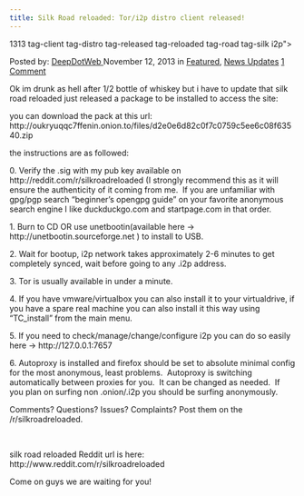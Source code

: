 ```yaml
---
title: Silk Road reloaded: Tor/i2p distro client released!
---
```

1313  tag-client tag-distro tag-released tag-reloaded tag-road tag-silk i2p">

<span>Posted by: <a href="https://www.deepdotweb.com/author/admin/" title="">DeepDotWeb </a></span>
<span>November 12, 2013</span>
<span>in <a href="https://www.deepdotweb.com/category/deepdot-news/" rel="category tag">Featured</a>, <a href="https://www.deepdotweb.com/category/news-updates/" rel="category tag">News Updates</a></span>
<span><a href="https://www.deepdotweb.com/2013/11/12/silk-road-reloaded-tori2p-distro-client-released-download-iso-image-only-200mb/#comments">1 Comment</a></span>


<p>Ok im drunk as hell after 1/2 bottle of whiskey but i have to update that silk road reloaded just released a package to be installed to access the site:</p>
<p>you can download the pack at this url: http://oukryuqqc7ffenin.onion.to/files/d2e0e6d82c0f7c0759c5ee6c08f63540.zip</p>
<p>the instructions are as followed:</p>
<p>0. Verify the .sig with my pub key available on http://reddit.com/r/silkroadreloaded (I strongly recommend this as it will ensure the authenticity of it coming from me.  If you are unfamiliar with gpg/pgp search &#8220;beginner&#8217;s opengpg guide&#8221; on your favorite anonymous search engine I like duckduckgo.com and startpage.com in that order.</p>
<p>1. Burn to CD OR use unetbootin(available here -&gt; http://unetbootin.sourceforge.net ) to install to USB.</p>
<p>2. Wait for bootup, i2p network takes approximately 2-6 minutes to get completely synced, wait before going to any .i2p address.</p>
<p>3. Tor is usually available in under a minute.</p>
<p>4. If you have vmware/virtualbox you can also install it to your virtualdrive, if you have a spare real machine you can also install it this way using &#8220;TC_install&#8221; from the main menu.</p>
<p>5. If you need to check/manage/change/configure i2p you can do so easily here -&gt; http://127.0.0.1:7657</p>
<p>6. Autoproxy is installed and firefox should be set to absolute minimal config for the most anonymous, least problems.  Autoproxy is switching automatically between proxies for you.  It can be changed as needed.  If you plan on surfing non .onion/.i2p you should be surfing anonymously.</p>
<p>Comments? Questions? Issues? Complaints? Post them on the /r/silkroadreloaded.</p>
<p>&nbsp;</p>
<p>silk road reloaded Reddit url is here: http://www.reddit.com/r/silkroadreloaded</p>
<p>Come on guys we are waiting for you!</p>
</div>
<span style="display:none"><a href="https://www.deepdotweb.com/tag/client/" rel="tag">client</a> <a href="https://www.deepdotweb.com/tag/distro/" rel="tag">distro</a> <a href="https://www.deepdotweb.com/tag/released/" rel="tag">released</a> <a href="https://www.deepdotweb.com/tag/reloaded/" rel="tag">reloaded</a>  <a href="https://www.deepdotweb.com/tag/tori2p/" rel="tag">tori2p</a>
Updated: 2013-11-12